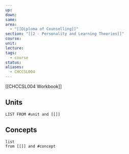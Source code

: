 ```yaml
---
up: 
down: 
same: 
area:
  - "[[Diploma of Counselling]]"
section: "[[2 - Personality and Learning Theories]]"
course: 
unit: 
lecture: 
tags:
  - course
status: 
aliases:
  - CHCCSL004
---
```

[[CHCCSL004 Workbook]]

## Units
```dataview
LIST FROM #unit and [[]]
```


## Concepts 
```dataview
list 
from [[]] and #concept 
```